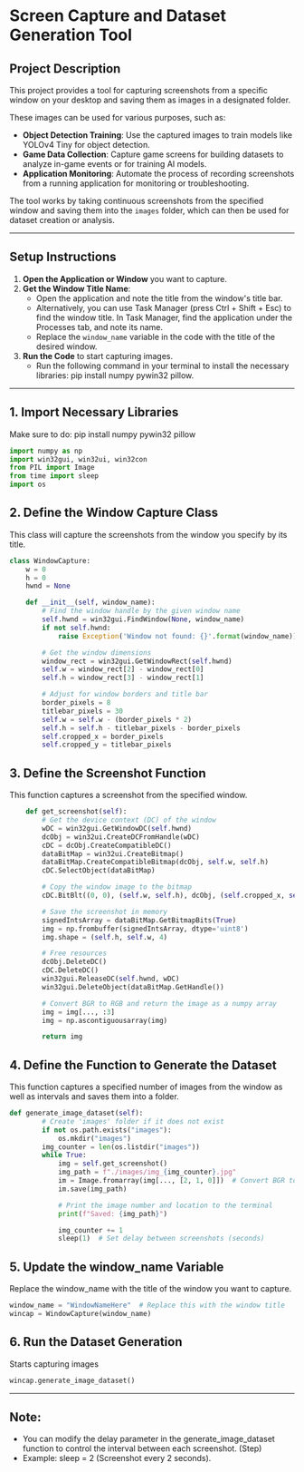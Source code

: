 # Screen Capture and Dataset Generation Tool

## Project Description

This project provides a tool for capturing screenshots from a specific window on your desktop and saving them as images in a designated folder. 

These images can be used for various purposes, such as:
- **Object Detection Training**: Use the captured images to train models like YOLOv4 Tiny for object detection.
- **Game Data Collection**: Capture game screens for building datasets to analyze in-game events or for training AI models.
- **Application Monitoring**: Automate the process of recording screenshots from a running application for monitoring or troubleshooting.

The tool works by taking continuous screenshots from the specified window and saving them into the `images` folder, which can then be used for dataset creation or analysis.

---
## Setup Instructions

1. **Open the Application or Window** you want to capture.
2. **Get the Window Title Name**:
    - Open the application and note the title from the window's title bar.
    - Alternatively, you can use Task Manager (press Ctrl + Shift + Esc) to find the window title. In Task Manager, find the application under the Processes tab, and note its name.
    - Replace the `window_name` variable in the code with the title of the desired window.
3. **Run the Code** to start capturing images.
    - Run the following command in your terminal to install the necessary libraries: pip install numpy pywin32 pillow.
---
## 1. Import Necessary Libraries
Make sure to do: pip install numpy pywin32 pillow
```python
import numpy as np
import win32gui, win32ui, win32con
from PIL import Image
from time import sleep
import os
```
## 2. Define the Window Capture Class
This class will capture the screenshots from the window you specify by its title.
```python
class WindowCapture:
    w = 0
    h = 0
    hwnd = None

    def __init__(self, window_name):
        # Find the window handle by the given window name
        self.hwnd = win32gui.FindWindow(None, window_name)
        if not self.hwnd:
            raise Exception('Window not found: {}'.format(window_name))

        # Get the window dimensions
        window_rect = win32gui.GetWindowRect(self.hwnd)
        self.w = window_rect[2] - window_rect[0]
        self.h = window_rect[3] - window_rect[1]

        # Adjust for window borders and title bar
        border_pixels = 8
        titlebar_pixels = 30
        self.w = self.w - (border_pixels * 2)
        self.h = self.h - titlebar_pixels - border_pixels
        self.cropped_x = border_pixels
        self.cropped_y = titlebar_pixels
```
## 3. Define the Screenshot Function
This function captures a screenshot from the specified window.
```python
    def get_screenshot(self):
        # Get the device context (DC) of the window
        wDC = win32gui.GetWindowDC(self.hwnd)
        dcObj = win32ui.CreateDCFromHandle(wDC)
        cDC = dcObj.CreateCompatibleDC()
        dataBitMap = win32ui.CreateBitmap()
        dataBitMap.CreateCompatibleBitmap(dcObj, self.w, self.h)
        cDC.SelectObject(dataBitMap)

        # Copy the window image to the bitmap
        cDC.BitBlt((0, 0), (self.w, self.h), dcObj, (self.cropped_x, self.cropped_y), win32con.SRCCOPY)

        # Save the screenshot in memory
        signedIntsArray = dataBitMap.GetBitmapBits(True)
        img = np.frombuffer(signedIntsArray, dtype='uint8')
        img.shape = (self.h, self.w, 4)

        # Free resources
        dcObj.DeleteDC()
        cDC.DeleteDC()
        win32gui.ReleaseDC(self.hwnd, wDC)
        win32gui.DeleteObject(dataBitMap.GetHandle())

        # Convert BGR to RGB and return the image as a numpy array
        img = img[..., :3]
        img = np.ascontiguousarray(img)

        return img
```
## 4. Define the Function to Generate the Dataset
This function captures a specified number of images from the window as well as intervals and saves them into a folder.
```python
def generate_image_dataset(self):
        # Create 'images' folder if it does not exist
        if not os.path.exists("images"):
            os.mkdir("images")
        img_counter = len(os.listdir("images"))
        while True:
            img = self.get_screenshot()
            img_path = f"./images/img_{img_counter}.jpg"
            im = Image.fromarray(img[..., [2, 1, 0]])  # Convert BGR to RGB
            im.save(img_path)

            # Print the image number and location to the terminal
            print(f"Saved: {img_path}")

            img_counter += 1
            sleep(1)  # Set delay between screenshots (seconds)
```
## 5. Update the window_name Variable
Replace the window_name with the title of the window you want to capture.
```python
window_name = "WindowNameHere"  # Replace this with the window title
wincap = WindowCapture(window_name)
```
## 6. Run the Dataset Generation
Starts capturing images
```python
wincap.generate_image_dataset()
```
---
## Note:
  - You can modify the delay parameter in the generate_image_dataset function to control the interval between each screenshot. (Step)
  - Example: sleep = 2 (Screenshot every 2 seconds).
